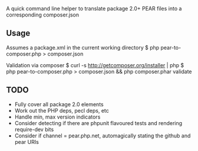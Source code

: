 A quick command line helper to translate package 2.0+ PEAR files into a corresponding composer.json

Usage
-----
Assumes a package.xml in the current working directory
    $ php pear-to-composer.php > composer.json

Validation via composer
    $ curl -s http://getcomposer.org/installer | php
    $ php pear-to-composer.php > composer.json && php composer.phar validate 

TODO
----
 * Fully cover all package 2.0 elements
 * Work out the PHP deps, pecl deps, etc
 * Handle min, max version indicators
 * Consider detecting if there are phpunit flavoured tests and rendering require-dev bits
 * Consider if channel = pear.php.net, automagically stating the github and pear URIs


